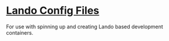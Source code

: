 # [Lando Config Files](https://github.com/sherakama/lando-files)

For use with spinning up and creating Lando based development containers.

